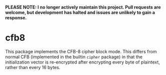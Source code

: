 **PLEASE NOTE: I no longer actively maintain this project. Pull requests are welcome, but development has halted and issues are unlikely to gain a response.**

# cfb8

This package implements the CFB-8 cipher block mode. This differs from normal CFB (implemented in the builtin `cipher` package) in that the initialization vector is re-encrypted after encrypting every byte of plaintext, rather 
than every 16 bytes.
